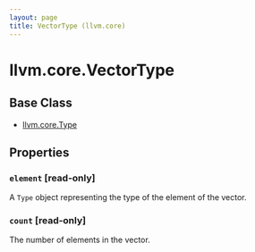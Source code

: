 ```yaml
---
layout: page
title: VectorType (llvm.core)
---
```


# llvm.core.VectorType

## Base Class

- [llvm.core.Type](llvm.core.Type.html)

## Properties


### `element` \[read-only\]

A `Type` object representing the type of the element of the vector.


### `count` \[read-only\]

The number of elements in the vector.

